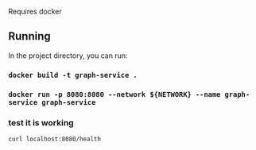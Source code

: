 Requires docker 

## Running

In the project directory, you can run:

### `docker build -t graph-service .`

### `docker run -p 8080:8080 --network ${NETWORK} --name graph-service graph-service`

### test it is working
`curl localhost:8080/health`